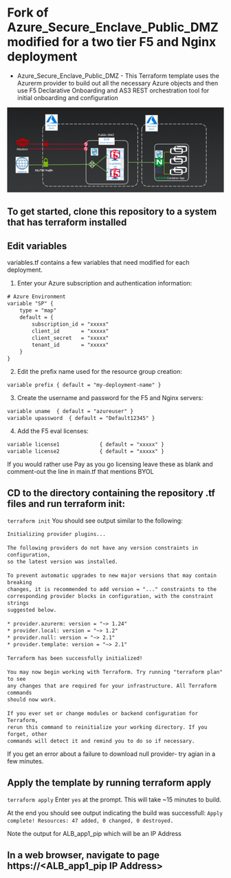 # Fork of Azure_Secure_Enclave_Public_DMZ modified for a two tier F5 and Nginx deployment

* Azure_Secure_Enclave_Public_DMZ - This Terraform template uses the Azurerm provider to build out all the necessary Azure objects and then use F5 Declarative Onboarding and AS3 REST orchestration tool for initial onboarding and configuration 

![alt text](https://github.com/megamattzilla/f5_terraform/blob/master/nginx-f5-deployment.png "F5 and Nginx Deployment")

## To get started, clone this repository to a system that has terraform installed

## Edit variables

variables.tf contains a few variables that need modified for each deployment.

1. Enter your Azure subscription and authentication information:
```
# Azure Environment
variable "SP" {
	type = "map"
	default = {
		subscription_id = "xxxxx" 
		client_id       = "xxxxx"
		client_secret   = "xxxxx"
		tenant_id       = "xxxxx"
	}
}
```
2. Edit the prefix name used for the resource group creation:
```
variable prefix	{ default = "my-deployment-name" }
```
3. Create the username and password for the F5 and Nginx servers:
```
variable uname	{ default = "azureuser" }
variable upassword	{ default = "Default12345" }
```
4. Add the F5 eval licenses:
```
variable license1             { default = "xxxxx" }
variable license2             { default = "xxxxx" }
```
If you would rather use Pay as you go licensing leave these as blank and comment-out the line in main.tf that mentions BYOL

## CD to the directory containing the repository .tf files and run terraform init:
`terraform init`
You should see output similar to the following:
```
Initializing provider plugins...

The following providers do not have any version constraints in configuration,
so the latest version was installed.

To prevent automatic upgrades to new major versions that may contain breaking
changes, it is recommended to add version = "..." constraints to the
corresponding provider blocks in configuration, with the constraint strings
suggested below.

* provider.azurerm: version = "~> 1.24"
* provider.local: version = "~> 1.2"
* provider.null: version = "~> 2.1"
* provider.template: version = "~> 2.1"

Terraform has been successfully initialized!

You may now begin working with Terraform. Try running "terraform plan" to see
any changes that are required for your infrastructure. All Terraform commands
should now work.

If you ever set or change modules or backend configuration for Terraform,
rerun this command to reinitialize your working directory. If you forget, other
commands will detect it and remind you to do so if necessary.
```
If you get an error about a failure to download null provider- try agian in a few minutes.

## Apply the template by running terraform apply
`terraform apply`
Enter `yes` at the prompt. This will take ~15 minutes to build. 

At the end you should see output indicating the build was successfull:
`Apply complete! Resources: 47 added, 0 changed, 0 destroyed.`

Note the output for ALB_app1_pip which will be an IP Address

## In a web browser, navigate to page https://<ALB_app1_pip IP Address> 

